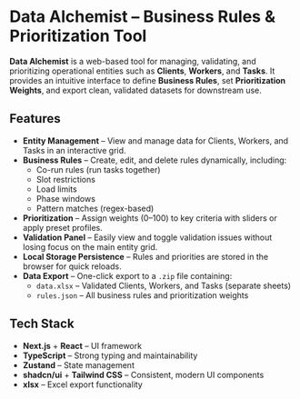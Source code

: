 # Data Alchemist – Business Rules & Prioritization Tool

**Data Alchemist** is a web-based tool for managing, validating, and prioritizing operational entities such as **Clients**, **Workers**, and **Tasks**. It provides an intuitive interface to define **Business Rules**, set **Prioritization Weights**, and export clean, validated datasets for downstream use.

## Features

- **Entity Management** – View and manage data for Clients, Workers, and Tasks in an interactive grid.
- **Business Rules** – Create, edit, and delete rules dynamically, including:
  - Co-run rules (run tasks together)
  - Slot restrictions
  - Load limits
  - Phase windows
  - Pattern matches (regex-based)
- **Prioritization** – Assign weights (0–100) to key criteria with sliders or apply preset profiles.
- **Validation Panel** – Easily view and toggle validation issues without losing focus on the main entity grid.
- **Local Storage Persistence** – Rules and priorities are stored in the browser for quick reloads.
- **Data Export** – One-click export to a `.zip` file containing:
  - `data.xlsx` – Validated Clients, Workers, and Tasks (separate sheets)
  - `rules.json` – All business rules and prioritization weights

## Tech Stack

- **Next.js** + **React** – UI framework
- **TypeScript** – Strong typing and maintainability
- **Zustand** – State management
- **shadcn/ui** + **Tailwind CSS** – Consistent, modern UI components
- **xlsx** – Excel export functionality
